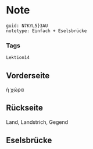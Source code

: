 # Note
```
guid: N7KYL5}3AU
notetype: Einfach + Eselsbrücke
```

### Tags
```
Lektion14
```

## Vorderseite
ἡ χώρα

## Rückseite
Land, Landstrich, Gegend

## Eselsbrücke

